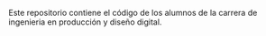 Este repositorio contiene el código de los alumnos de la carrera de ingenieria en producción y diseño digital.

